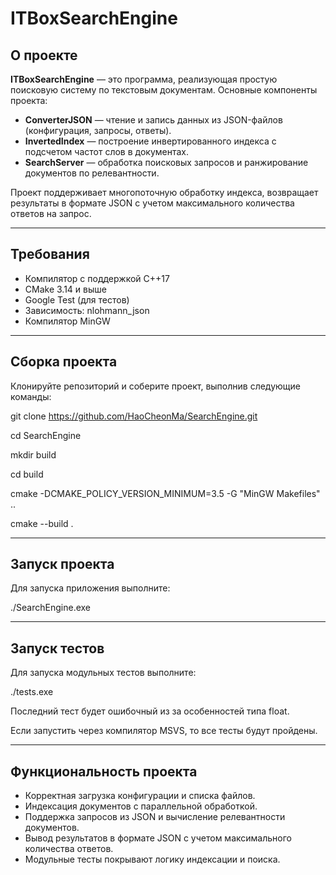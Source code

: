 # ITBoxSearchEngine

## О проекте

**ITBoxSearchEngine** — это программа, реализующая простую поисковую систему по текстовым документам. Основные компоненты проекта:

- **ConverterJSON** — чтение и запись данных из JSON-файлов (конфигурация, запросы, ответы).
- **InvertedIndex** — построение инвертированного индекса с подсчетом частот слов в документах.
- **SearchServer** — обработка поисковых запросов и ранжирование документов по релевантности.

Проект поддерживает многопоточную обработку индекса, возвращает результаты в формате JSON с учетом максимального количества ответов на запрос.

---

## Требования

- Компилятор с поддержкой C++17  
- CMake 3.14 и выше  
- Google Test (для тестов)  
- Зависимость: nlohmann_json  
- Компилятор MinGW  

---

## Сборка проекта

Клонируйте репозиторий и соберите проект, выполнив следующие команды:

git clone https://github.com/HaoCheonMa/SearchEngine.git

cd SearchEngine

mkdir build

cd build

cmake -DCMAKE_POLICY_VERSION_MINIMUM=3.5 -G "MinGW Makefiles" ..

cmake --build .

---

## Запуск проекта

Для запуска приложения выполните:

./SearchEngine.exe

---

## Запуск тестов

Для запуска модульных тестов выполните:

./tests.exe

Последний тест будет ошибочный из за особенностей типа float. 

Если запустить через компилятор MSVS, то все тесты будут пройдены.

---

## Функциональность проекта

- Корректная загрузка конфигурации и списка файлов.  
- Индексация документов с параллельной обработкой.  
- Поддержка запросов из JSON и вычисление релевантности документов.  
- Вывод результатов в формате JSON с учетом максимального количества ответов.  
- Модульные тесты покрывают логику индексации и поиска.  

